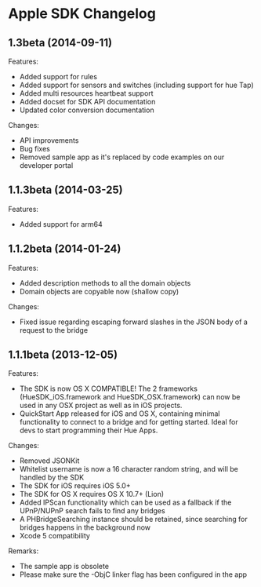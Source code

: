 #  Apple SDK Changelog

## 1.3beta (2014-09-11)
Features: 
- Added support for rules
- Added support for sensors and switches (including support for hue Tap)
- Added multi resources heartbeat support
- Added docset for SDK API documentation
- Updated color conversion documentation

Changes:
- API improvements
- Bug fixes
- Removed sample app as it's replaced by code examples on our developer portal


## 1.1.3beta (2014-03-25)

Features:
  - Added support for arm64


## 1.1.2beta (2014-01-24)

Features:
  - Added description methods to all the domain objects
  - Domain objects are copyable now (shallow copy)

Changes:
  - Fixed issue regarding escaping forward slashes in the JSON body of a request to the bridge


## 1.1.1beta (2013-12-05)

Features:

  - The SDK is now OS X COMPATIBLE!   The 2 frameworks (HueSDK_iOS.framework and HueSDK_OSX.framework) can now be used in any OSX project as well as in iOS projects.
  - QuickStart App released for iOS and OS X, containing minimal functionality to connect to a bridge and for getting started. Ideal for devs to start programming their Hue Apps.
    
Changes:

  - Removed JSONKit
  - Whitelist username is now a 16 character random string, and will be handled by the SDK
  - The SDK for iOS requires iOS 5.0+
  - The SDK for OS X requires OS X 10.7+ (Lion)
  - Added IPScan functionality which can be used as a fallback if the UPnP/NUPnP search fails to find any bridges
  - A PHBridgeSearching instance should be retained, since searching for bridges happens in the background now
  - Xcode 5 compatibility 

Remarks:

  - The sample app is obsolete
  - Please make sure the -ObjC linker flag has been configured in the app
